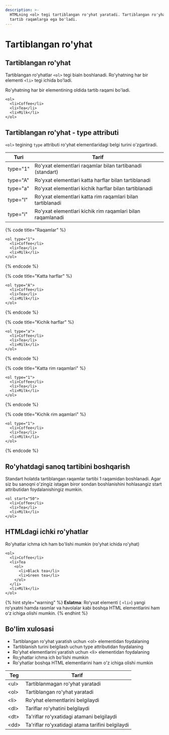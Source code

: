 ```yaml
---
description: >-
  HTMLning <ol> tegi tartiblangan ro'yhat yaratadi. Tartiblangan ro'yhatlar
  tartib raqamlarga ega bo'ladi.
---
```


# Tartiblangan ro'yhat

## Tartiblangan ro'yhat

Tartiblangan ro'yhatlar `<ol>` tegi bialn boshlanadi. Ro'yhatning har bir elementi `<li>` tegi ichida bo'ladi.

Ro'yhatning har bir elementining oldida tartib raqami bo'ladi.

```
<ol>
  <li>Coffee</li>
  <li>Tea</li>
  <li>Milk</li>
</ol> 
```

## Tartiblangan ro'yhat - type attributi

`<ol>` tegining `type` attributi ro'yhat elementlaridagi belgi turini o'zgartiradi.

| Turi     | Tarif                                                      |
| -------- | ---------------------------------------------------------- |
| type="1" | Ro'yxat elementlari raqamlar bilan tartibanadi (standart)  |
| type="A" | Ro'yxat elementlari katta harflar bilan tartiblanadi       |
| type="a" | Ro'yxat elementlari kichik harflar bilan tartiblanadi      |
| type="I" | Ro'yxat elementlari katta rim raqamlari bilan tartiblanadi |
| type="i" | Ro'yxat elementlari kichik rim raqamlari bilan raqamlanadi |

{% code title="Raqamlar" %}
```
<ol type="1">
  <li>Coffee</li>
  <li>Tea</li>
  <li>Milk</li>
</ol> 
```
{% endcode %}

{% code title="Katta harflar" %}
```
<ol type="A">
  <li>Coffee</li>
  <li>Tea</li>
  <li>Milk</li>
</ol> 
```
{% endcode %}

{% code title="Kichik harflar" %}
```
<ol type="a">
  <li>Coffee</li>
  <li>Tea</li>
  <li>Milk</li>
</ol> 
```
{% endcode %}

{% code title="Katta rim raqamlari" %}
```
<ol type="1">
  <li>Coffee</li>
  <li>Tea</li>
  <li>Milk</li>
</ol> 
```
{% endcode %}

{% code title="Kichik rim aqamlari" %}
```
<ol type="1">
  <li>Coffee</li>
  <li>Tea</li>
  <li>Milk</li>
</ol> 
```
{% endcode %}

## Ro'yhatdagi sanoq tartibini boshqarish

Standart holatda tartiblangan raqamlar tartibi 1 raqamidan boshlanadi. Agar siz bu sanoqni o'zingiz istagan biror sondan boshlanishini hohlasangiz start attributidan foydalanishingiz mumkin.

```
<ol start="50">
  <li>Coffee</li>
  <li>Tea</li>
  <li>Milk</li>
</ol> 
```

## HTMLdagi ichki ro'yhatlar

Ro'yhatlar ichma ich ham bo'lishi mumkin (ro'yhat ichida ro'yhat)

```
<ol>
  <li>Coffee</li>
  <li>Tea
    <ol>
      <li>Black tea</li>
      <li>Green tea</li>
    </ol>
  </li>
  <li>Milk</li>
</ol> 
```

{% hint style="warning" %}
**Eslatma**: Roʻyxat elementi ( `<li>`) yangi roʻyxatni hamda rasmlar va havolalar kabi boshqa HTML elementlarini ham oʻz ichiga olishi mumkin.
{% endhint %}

## Bo'lim xulosasi

* Tartiblangan ro'yhat yaratish uchun \<ol> elementidan foydalaning
* Tartiblanish turini belgilash uchun type attributidan foydalaning
* Ro'yhat elementlarini yaratish uchun \<li> elementidan foydalaning
* Ro;yhatlar ichma ich bo'lishi mumkin
* Ro'yhatlar boshqa HTML elementlarini ham o'z ichiga olishi mumkin

| Teg   | Tarif                                            |
| ----- | ------------------------------------------------ |
| \<ul> | Tartiblanmagan ro'yhat yaratadi                  |
| \<ol> | Tartiblangan ro'yhat yaratadi                    |
| \<li> | Ro'yhat elementlarini belgilaydi                 |
| \<dl> | Tariflar ro'yhatini belgilaydi                   |
| \<dt> | Ta'riflar ro'yxatidagi atamani belgilaydi        |
| \<dd> | Ta'riflar ro'yxatidagi atama tarifini belgilaydi |
